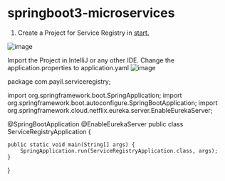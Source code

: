 # springboot3-microservices


1. Create a Project for Service Registry in [start.](https://start.spring.io/)

![image](https://github.com/sridhar462/springboot3-microservices/assets/8515080/3c416ee2-b55e-4520-aea7-cc9bff97eee7)

Import the Project in IntelliJ or any other IDE.
Change the application.properties to application.yaml
![image](https://github.com/sridhar462/springboot3-microservices/assets/8515080/664b692b-39b8-4407-9dd3-b1ef745e62d2)

package com.payil.serviceregistry;

import org.springframework.boot.SpringApplication;
import org.springframework.boot.autoconfigure.SpringBootApplication;
import org.springframework.cloud.netflix.eureka.server.EnableEurekaServer;

@SpringBootApplication
@EnableEurekaServer
public class ServiceRegistryApplication {

	public static void main(String[] args) {
		SpringApplication.run(ServiceRegistryApplication.class, args);
	}

}

